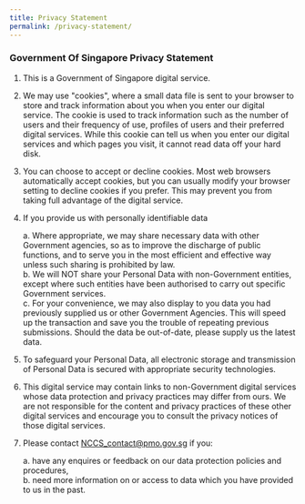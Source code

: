 ```yaml
---
title: Privacy Statement
permalink: /privacy-statement/
---
```


### **Government Of Singapore Privacy Statement**  
1. This is a Government of Singapore digital service.

2. We may use "cookies", where a small data file is sent to your browser to store and track information about you when you enter our digital service. The cookie is used to track information such as the number of users and their frequency of use, profiles of users and their preferred digital services. While this cookie can tell us when you enter our digital services and which pages you visit, it cannot read data off your hard disk.

3. You can choose to accept or decline cookies. Most web browsers automatically accept cookies, but you can usually modify your browser setting to decline cookies if you prefer. This may prevent you from taking full advantage of the digital service.

4. If you provide us with personally identifiable data

    a. Where appropriate, we may share necessary data with other Government agencies, so as to improve the discharge of public functions, and to serve you in the most efficient and effective way unless such sharing is prohibited by law.    
    b. We will NOT share your Personal Data with non-Government entities, except where such entities have been authorised to carry out specific Government services.          
    c. For your convenience, we may also display to you data you had previously supplied us or other Government Agencies.  This will speed up the transaction and save you the trouble of repeating previous submissions. Should the data be out-of-date, please supply us the latest data.

5. To safeguard your Personal Data, all electronic storage and transmission of Personal Data is secured with appropriate security technologies.

6. This digital service may contain links to non-Government digital services whose data protection and privacy practices may differ from ours. We are not responsible for the content and privacy practices of these other digital services and encourage you to consult the privacy notices of those digital services.

7. Please contact [<a href="mailto:NCCS_contact@pmo.gov.sg" target="_blank">NCCS_contact@pmo.gov.sg</a>](mailto:NCCS_contact@pmo.gov.sg) if you:

    a. have any enquires or feedback on our data protection  policies and procedures,    
    b. need more information on or access to data which you have provided to us in the past.
